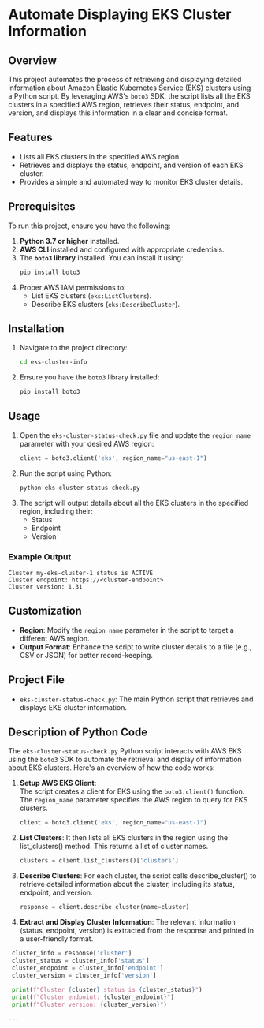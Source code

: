 # Automate Displaying EKS Cluster Information

## Overview
This project automates the process of retrieving and displaying detailed information about Amazon Elastic Kubernetes Service (EKS) clusters using a Python script. By leveraging AWS's `boto3` SDK, the script lists all the EKS clusters in a specified AWS region, retrieves their status, endpoint, and version, and displays this information in a clear and concise format.

## Features
- Lists all EKS clusters in the specified AWS region.
- Retrieves and displays the status, endpoint, and version of each EKS cluster.
- Provides a simple and automated way to monitor EKS cluster details.

## Prerequisites
To run this project, ensure you have the following:
1. **Python 3.7 or higher** installed.
2. **AWS CLI** installed and configured with appropriate credentials.
3. The **`boto3` library** installed. You can install it using:
   ```bash
   pip install boto3
   ```
4. Proper AWS IAM permissions to:
   - List EKS clusters (`eks:ListClusters`).
   - Describe EKS clusters (`eks:DescribeCluster`).

## Installation
1. Navigate to the project directory:
   ```bash
   cd eks-cluster-info
   ```
2. Ensure you have the `boto3` library installed:
   ```bash
   pip install boto3
   ```

## Usage
1. Open the `eks-cluster-status-check.py` file and update the `region_name` parameter with your desired AWS region:
   ```python
   client = boto3.client('eks', region_name="us-east-1")
   ```
2. Run the script using Python:
   ```bash
   python eks-cluster-status-check.py
   ```
3. The script will output details about all the EKS clusters in the specified region, including their:
   - Status
   - Endpoint
   - Version

### Example Output
```plaintext
Cluster my-eks-cluster-1 status is ACTIVE
Cluster endpoint: https://<cluster-endpoint>
Cluster version: 1.31
```

## Customization
- **Region**: Modify the `region_name` parameter in the script to target a different AWS region.
- **Output Format**: Enhance the script to write cluster details to a file (e.g., CSV or JSON) for better record-keeping.

## Project File
- `eks-cluster-status-check.py`: The main Python script that retrieves and displays EKS cluster information.

## Description of Python Code

The `eks-cluster-status-check.py` Python script interacts with AWS EKS using the `boto3` SDK to automate the retrieval and display of information about EKS clusters. Here's an overview of how the code works:

1. **Setup AWS EKS Client**:  
   The script creates a client for EKS using the `boto3.client()` function. The `region_name` parameter specifies the AWS region to query for EKS clusters.
   ```python
   client = boto3.client('eks', region_name="us-east-1")
   ```

2. **List Clusters**:
   It then lists all EKS clusters in the region using the list_clusters() method. This returns a list of cluster names.
   ```python
   clusters = client.list_clusters()['clusters']
   ```

3. **Describe Clusters**:
   For each cluster, the script calls describe_cluster() to retrieve detailed information about the cluster, including its status, endpoint, and version.
   ```python
   response = client.describe_cluster(name=cluster)
   ```
    
 4. **Extract and Display Cluster Information**:
   The relevant information (status, endpoint, version) is extracted from the response and printed in a user-friendly format.
   ```python 
    cluster_info = response['cluster']
    cluster_status = cluster_info['status']
    cluster_endpoint = cluster_info['endpoint']
    cluster_version = cluster_info['version']
    
    print(f"Cluster {cluster} status is {cluster_status}")
    print(f"Cluster endpoint: {cluster_endpoint}")
    print(f"Cluster version: {cluster_version}")
   ```
    
    ---

